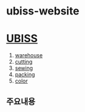 # ubiss-website

<!--<!DOCTYPE html>-->
<html>
<head>
 <title>UBISS</title>
 <meta charset="utf-8">
</head>
<body>
<h1><a href="index.html">UBISS</a></h1>
<ol>
 <li><a href="1.html">warehouse</a></li>
 <li><a href="1.html">cutting</a></li>
 <li><a href="1.html">sewing</a></li>
 <li><a href="1.html">packing</a></li>
 <li><a href="1.html">color</a></li>
</ol>

<h2>주요내용</h2>
